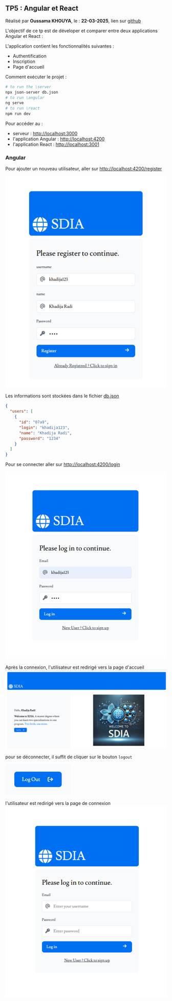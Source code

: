 ## TP5 : Angular et React
Réalisé par **Oussama KHOUYA**, le : **22-03-2025**, lien sur [github](https://github.com/khouya-ai/TP-web)

L'objectif de ce tp est de déveloper et comparer entre deux applications Angular et React :

L'application contient les fonctionnalités suivantes :
- Authentification
- Inscription
- Page d'accueil

Comment exécuter le projet :
```bash
# to run the \server
npx json-server db.json
# to run \angular
ng serve
# to run \react
npm run dev
```
Pour accéder au : 
-  serveur : [http://localhost:3000](http://localhost:3000) <br>
- l'application Angular : [http://localhost:4200](http://localhost:4200)<br>
-  l'application React : [http://localhost:3001](http://localhost:3001)
### Angular
Pour ajouter un nouveau utilisateur, aller sur [http://localhost:4200/register](http://localhost:4200/register)

![img.png](images/img.png)

Les informations sont stockées dans le fichier [db.json](server/db.json)
```json
{
  "users": [
    {
      "id": "07a9",
      "login": "khadija123",
      "name": "Khadija Radi",
      "password": "1234"
    }
  ]
}
```

Pour se connecter aller sur [http://localhost:4200/login](http://localhost:4200/login)

![img_1.png](images/img_1.png)

Après la connexion, l'utilisateur est redirigé vers la page d'accueil
![img_2.png](images/img_2.png)

pour se déconnecter, il suffit de cliquer sur le bouton `logout`

![img_4.png](images/img_4.png)

l'utilisateur est redirigé vers la page de connexion
![img_3.png](images/img_3.png)

